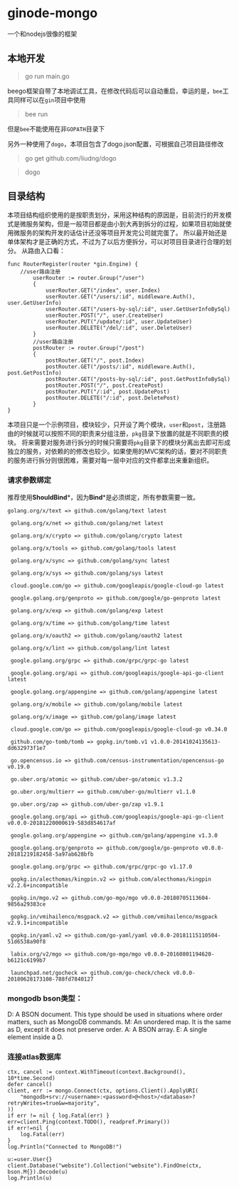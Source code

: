 # ginode-mongo
一个和nodejs很像的框架

## 本地开发
> go run main.go

beego框架自带了本地调试工具，在修改代码后可以自动重启，幸运的是，`bee`工具同样可以在`gin`项目中使用
> bee run

但是`bee`不能使用在非`GOPATH`目录下

另外一种使用了`dogo`，本项目包含了dogo.json配置，可根据自己项目路径修改
> go get github.com/liudng/dogo

> dogo

## 目录结构
本项目结构组织使用的是按职责划分，采用这种结构的原因是，目前流行的开发模式是微服务架构，但是一般项目都是由小到大再到拆分的过程，如果项目初始就使用微服务的架构开发的话估计还没等项目开发完公司就完蛋了。
所以最开始还是单体架构才是正确的方式，不过为了以后方便拆分，可以对项目目录进行合理的划分。
从路由入口看：
```golang
func RouterRegister(router *gin.Engine) {
	//user路由注册
    	userRouter := router.Group("/user")
    	{
    		userRouter.GET("/index", user.Index)
    		userRouter.GET("/users/:id", middleware.Auth(), user.GetUserInfo)
    		userRouter.GET("/users-by-sql/:id", user.GetUserInfoBySql)
    		userRouter.POST("/", user.CreateUser)
    		userRouter.PUT("/update/:id", user.UpdateUser)
    		userRouter.DELETE("/del/:id", user.DeleteUser)
    	}
    	//user路由注册
    	postRouter := router.Group("/post")
    	{
    		postRouter.GET("/", post.Index)
    		postRouter.GET("/posts/:id", middleware.Auth(), post.GetPostInfo)
    		postRouter.GET("/posts-by-sql/:id", post.GetPostInfoBySql)
    		postRouter.POST("/", post.CreatePost)
    		postRouter.PUT("/:id", post.UpdatePost)
    		postRouter.DELETE("/:id", post.DeletePost)
    	}
}
```
本项目只是一个示例项目，模块较少，只开设了两个模块，`user`和`post`，注册路由的时候就可以按照不同的职责来分组注册，`pkg`目录下放置的就是不同职责的模块。
将来需要对服务进行拆分的时候只需要将`pkg`目录下的模块分离出去即可形成独立的服务，对依赖的的修改也较少。如果使用的MVC架构的话，要对不同职责的服务进行拆分则很困难，需要对每一层中对应的文件都拿出来重新组织。

### 请求参数绑定
推荐使用**ShouldBind***，因为**Bind***是必须绑定，所有参数需要一致。
```shell script
golang.org/x/text => github.com/golang/text latest

 golang.org/x/net => github.com/golang/net latest

 golang.org/x/crypto => github.com/golang/crypto latest

 golang.org/x/tools => github.com/golang/tools latest

 golang.org/x/sync => github.com/golang/sync latest

 golang.org/x/sys => github.com/golang/sys latest

 cloud.google.com/go => github.com/googleapis/google-cloud-go latest

 google.golang.org/genproto => github.com/google/go-genproto latest

 golang.org/x/exp => github.com/golang/exp latest

 golang.org/x/time => github.com/golang/time latest

 golang.org/x/oauth2 => github.com/golang/oauth2 latest

 golang.org/x/lint => github.com/golang/lint latest

 google.golang.org/grpc => github.com/grpc/grpc-go latest

 google.golang.org/api => github.com/googleapis/google-api-go-client latest

 google.golang.org/appengine => github.com/golang/appengine latest

 golang.org/x/mobile => github.com/golang/mobile latest

 golang.org/x/image => github.com/golang/image latest
 
 cloud.google.com/go => github.com/googleapis/google-cloud-go v0.34.0

 github.com/go-tomb/tomb => gopkg.in/tomb.v1 v1.0.0-20141024135613-dd632973f1e7

 go.opencensus.io => github.com/census-instrumentation/opencensus-go v0.19.0

 go.uber.org/atomic => github.com/uber-go/atomic v1.3.2

 go.uber.org/multierr => github.com/uber-go/multierr v1.1.0

 go.uber.org/zap => github.com/uber-go/zap v1.9.1
 
 google.golang.org/api => github.com/googleapis/google-api-go-client v0.0.0-20181220000619-583d854617af

 google.golang.org/appengine => github.com/golang/appengine v1.3.0

 google.golang.org/genproto => github.com/google/go-genproto v0.0.0-20181219182458-5a97ab628bfb

 google.golang.org/grpc => github.com/grpc/grpc-go v1.17.0

 gopkg.in/alecthomas/kingpin.v2 => github.com/alecthomas/kingpin v2.2.6+incompatible

 gopkg.in/mgo.v2 => github.com/go-mgo/mgo v0.0.0-20180705113604-9856a29383ce

 gopkg.in/vmihailenco/msgpack.v2 => github.com/vmihailenco/msgpack v2.9.1+incompatible

 gopkg.in/yaml.v2 => github.com/go-yaml/yaml v0.0.0-20181115110504-51d6538a90f8

 labix.org/v2/mgo => github.com/go-mgo/mgo v0.0.0-20160801194620-b6121c6199b7

 launchpad.net/gocheck => github.com/go-check/check v0.0.0-20180628173108-788fd7840127
```

### mongodb bson类型：
D: A BSON document. This type should be used in situations where order matters, such as MongoDB commands.
M: An unordered map. It is the same as D, except it does not preserve order.
A: A BSON array.
E: A single element inside a D.

### 连接atlas数据库
```
ctx, cancel := context.WithTimeout(context.Background(), 10*time.Second)
defer cancel()
client, err := mongo.Connect(ctx, options.Client().ApplyURI(
	"mongodb+srv://<username>:<password>@<host>/<database>?retryWrites=true&w=majority",
))
if err != nil { log.Fatal(err) }
err=client.Ping(context.TODO(), readpref.Primary())
if err!=nil {
	log.Fatal(err)
}
log.Println("Connected to MongoDB!")

u:=user.User{}
client.Database("website").Collection("website").FindOne(ctx, bson.M{}).Decode(u)
log.Println(u)
```